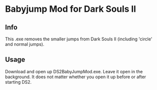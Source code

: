 # Babyjump Mod for Dark Souls II

## Info
This .exe removes the smaller jumps from Dark Souls II (including 'circle' and normal jumps).

## Usage
Download and open up DS2BabyJumpMod.exe. Leave it open in the background. It does not matter whether you open it up before or after starting DS2.
